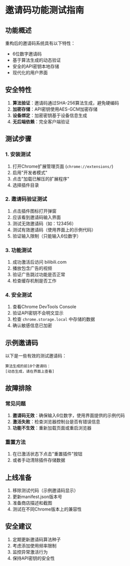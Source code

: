# 邀请码功能测试指南

## 功能概述
重构后的邀请码系统具有以下特性：
- 6位数字邀请码
- 基于算法生成的动态验证
- 安全的API密钥本地存储
- 现代化的用户界面

## 安全特性
1. **算法验证**：邀请码通过SHA-256算法生成，避免硬编码
2. **加密存储**：API密钥使用AES-GCM加密存储
3. **设备绑定**：加密密钥基于设备信息生成
4. **无后端依赖**：完全客户端验证

## 测试步骤

### 1. 安装测试
1. 打开Chrome扩展管理页面 (`chrome://extensions/`)
2. 启用"开发者模式"
3. 点击"加载已解压的扩展程序"
4. 选择插件目录

### 2. 邀请码验证测试
1. 点击插件图标打开弹窗
2. 应该看到邀请码输入界面
3. 测试无效邀请码（如：123456）
4. 测试有效邀请码（使用界面上的示例代码）
5. 验证输入限制（只能输入6位数字）

### 3. 功能测试
1. 成功激活后访问 bilibili.com
2. 播放包含广告的视频
3. 验证广告跳过功能是否正常
4. 检查缓存机制是否工作

### 4. 安全测试
1. 查看Chrome DevTools Console
2. 验证API密钥不会明文显示
3. 检查 `chrome.storage.local` 中存储的数据
4. 确认敏感信息已加密

## 示例邀请码
以下是一些有效的测试邀请码：

```
算法生成的前10个邀请码：
[动态生成，请在界面上查看]
```

## 故障排除

### 常见问题
1. **邀请码无效**：确保输入6位数字，使用界面提供的示例代码
2. **激活失败**：检查浏览器控制台是否有错误信息
3. **功能不生效**：重新加载页面或重启浏览器

### 重置方法
1. 在已激活状态下点击"重置插件"按钮
2. 或者手动清除插件存储数据

## 上线准备
1. 移除测试代码（示例邀请码显示）
2. 更新manifest.json版本号
3. 准备商店描述和截图
4. 测试在不同Chrome版本上的兼容性

## 安全建议
1. 定期更新邀请码算法种子
2. 考虑添加使用频率限制
3. 监控异常激活行为
4. 保持API密钥的安全性